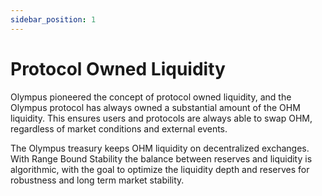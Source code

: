 ```yaml
---
sidebar_position: 1
---
```


# Protocol Owned Liquidity

Olympus pioneered the concept of protocol owned liquidity, and the Olympus protocol has always owned a substantial amount of the OHM liquidity. This ensures users and protocols are always able to swap OHM, regardless of market conditions and external events.

The Olympus treasury keeps OHM liquidity on decentralized exchanges. With Range Bound Stability the balance between reserves and liquidity is algorithmic, with the goal to optimize the liquidity depth and reserves for robustness and long term market stability.
